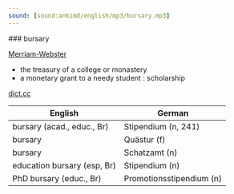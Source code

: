 ```yaml
---
sound: [sound:ankimd/english/mp3/bursary.mp3]
---
```


\### bursary

[Merriam-Webster](https://www.merriam-webster.com/dictionary/bursary)

- the treasury of a college or monastery
- a monetary grant to a needy student : scholarship

[dict.cc](https://www.dict.cc/bursary)

| English        | German       |
| -------------- | ------------ |
| bursary (acad., educ., Br) | Stipendium (n, 241) |
| bursary | Quästur (f) |
| bursary | Schatzamt (n) |
| education bursary (esp, Br) | Stipendium (n) |
| PhD bursary (educ., Br) | Promotionsstipendium (n) |
